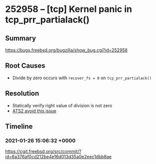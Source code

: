 # 252958 – [tcp] Kernel panic in tcp_prr_partialack()

## Summary

https://bugs.freebsd.org/bugzilla/show_bug.cgi?id=252958

## Root Causes

* Divide by zero occurs with `recover_fs = 0` on `tcp_prr_partialack()`

## Resolution

* Statically verify right value of division is not zero
* [ATS2 avoid this issue](./Resolution/ATS2)

## Timeline

### 2021-01-26 15:06:32 +0000

https://cgit.freebsd.org/src/commit/?id=6a376af0cd212be4e16d013d35a0e2eec1dbb8ae
